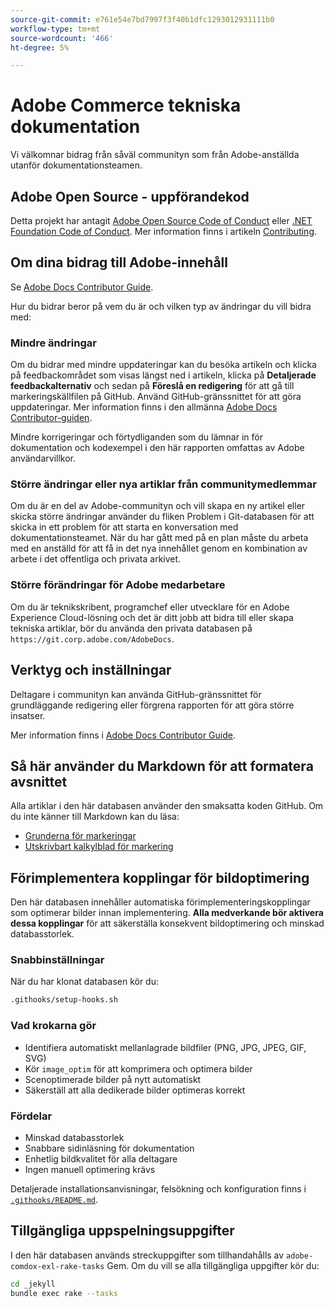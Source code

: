 ```yaml
---
source-git-commit: e761e54e7bd7997f3f40b1dfc1293012931111b0
workflow-type: tm+mt
source-wordcount: '466'
ht-degree: 5%

---
```

# Adobe Commerce tekniska dokumentation

Vi välkomnar bidrag från såväl communityn som från Adobe-anställda utanför dokumentationsteamen.

## Adobe Open Source - uppförandekod

Detta projekt har antagit [Adobe Open Source Code of Conduct](code-of-conduct.md) eller [.NET Foundation Code of Conduct](https://dotnetfoundation.org/code-of-conduct). Mer information finns i artikeln [Contributing](contributing.md).

## Om dina bidrag till Adobe-innehåll

Se [Adobe Docs Contributor Guide](https://experienceleague.adobe.com/docs/contributor/contributor-guide/introduction.html?lang=sv-SE).

Hur du bidrar beror på vem du är och vilken typ av ändringar du vill bidra med:

### Mindre ändringar

Om du bidrar med mindre uppdateringar kan du besöka artikeln och klicka på feedbackområdet som visas längst ned i artikeln, klicka på **Detaljerade feedbackalternativ** och sedan på **Föreslå en redigering** för att gå till markeringskällfilen på GitHub. Använd GitHub-gränssnittet för att göra uppdateringar. Mer information finns i den allmänna [Adobe Docs Contributor-guiden](https://experienceleague.adobe.com/docs/contributor/contributor-guide/introduction.html?lang=sv-SE).

Mindre korrigeringar och förtydliganden som du lämnar in för dokumentation och kodexempel i den här rapporten omfattas av Adobe användarvillkor.

### Större ändringar eller nya artiklar från communitymedlemmar

Om du är en del av Adobe-communityn och vill skapa en ny artikel eller skicka större ändringar använder du fliken Problem i Git-databasen för att skicka in ett problem för att starta en konversation med dokumentationsteamet. När du har gått med på en plan måste du arbeta med en anställd för att få in det nya innehållet genom en kombination av arbete i det offentliga och privata arkivet.

### Större förändringar för Adobe medarbetare

Om du är teknikskribent, programchef eller utvecklare för en Adobe Experience Cloud-lösning och det är ditt jobb att bidra till eller skapa tekniska artiklar, bör du använda den privata databasen på `https://git.corp.adobe.com/AdobeDocs`.

## Verktyg och inställningar

Deltagare i communityn kan använda GitHub-gränssnittet för grundläggande redigering eller förgrena rapporten för att göra större insatser.

Mer information finns i [Adobe Docs Contributor Guide](https://experienceleague.adobe.com/docs/contributor/contributor-guide/introduction.html?lang=sv-SE).

## Så här använder du Markdown för att formatera avsnittet

Alla artiklar i den här databasen använder den smaksatta koden GitHub. Om du inte känner till Markdown kan du läsa:

- [Grunderna för markeringar](https://help.github.com/articles/getting-started-with-writing-and-formatting-on-github/)
- [Utskrivbart kalkylblad för markering](https://guides.github.com/pdfs/markdown-cheatsheet-online.pdf)

## Förimplementera kopplingar för bildoptimering

Den här databasen innehåller automatiska förimplementeringskopplingar som optimerar bilder innan implementering. **Alla medverkande bör aktivera dessa kopplingar** för att säkerställa konsekvent bildoptimering och minskad databasstorlek.

### Snabbinställningar

När du har klonat databasen kör du:

```bash
.githooks/setup-hooks.sh
```

### Vad krokarna gör

- Identifiera automatiskt mellanlagrade bildfiler (PNG, JPG, JPEG, GIF, SVG)
- Kör `image_optim` för att komprimera och optimera bilder
- Scenoptimerade bilder på nytt automatiskt
- Säkerställ att alla dedikerade bilder optimeras korrekt

### Fördelar

- Minskad databasstorlek
- Snabbare sidinläsning för dokumentation
- Enhetlig bildkvalitet för alla deltagare
- Ingen manuell optimering krävs

Detaljerade installationsanvisningar, felsökning och konfiguration finns i [`.githooks/README.md`](.githooks/README.md).

## Tillgängliga uppspelningsuppgifter

I den här databasen används streckuppgifter som tillhandahålls av `adobe-comdox-exl-rake-tasks` Gem. Om du vill se alla tillgängliga uppgifter kör du:

```bash
cd _jekyll
bundle exec rake --tasks
```
